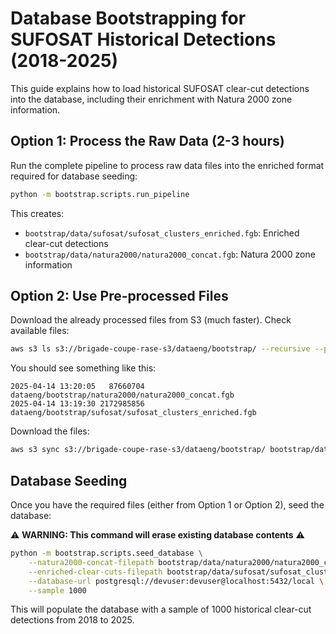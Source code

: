 # Database Bootstrapping for SUFOSAT Historical Detections (2018-2025)

This guide explains how to load historical SUFOSAT clear-cut detections into the database, including their enrichment with Natura 2000 zone information.

## Option 1: Process the Raw Data (2-3 hours)

Run the complete pipeline to process raw data files into the enriched format required for database seeding:

```bash
python -m bootstrap.scripts.run_pipeline
```

This creates:

- `bootstrap/data/sufosat/sufosat_clusters_enriched.fgb`: Enriched clear-cut detections
- `bootstrap/data/natura2000/natura2000_concat.fgb`: Natura 2000 zone information

## Option 2: Use Pre-processed Files

Download the already processed files from S3 (much faster).
Check available files:

```bash
aws s3 ls s3://brigade-coupe-rase-s3/dataeng/bootstrap/ --recursive --profile d4g-s13-brigade-coupes-rases
```

You should see something like this:

```
2025-04-14 13:20:05   87660704 dataeng/bootstrap/natura2000/natura2000_concat.fgb
2025-04-14 13:19:30 2172985856 dataeng/bootstrap/sufosat/sufosat_clusters_enriched.fgb
```

Download the files:

```bash
aws s3 sync s3://brigade-coupe-rase-s3/dataeng/bootstrap/ bootstrap/data/ --exact-timestamps --profile d4g-s13-brigade-coupes-rases
```

## Database Seeding

Once you have the required files (either from Option 1 or Option 2), seed the database:

⚠️ **WARNING: This command will erase existing database contents** ⚠️

```bash
python -m bootstrap.scripts.seed_database \
    --natura2000-concat-filepath bootstrap/data/natura2000/natura2000_concat.fgb \
    --enriched-clear-cuts-filepath bootstrap/data/sufosat/sufosat_clusters_enriched.fgb \
    --database-url postgresql://devuser:devuser@localhost:5432/local \
    --sample 1000
```

This will populate the database with a sample of 1000 historical clear-cut detections from 2018 to 2025.
